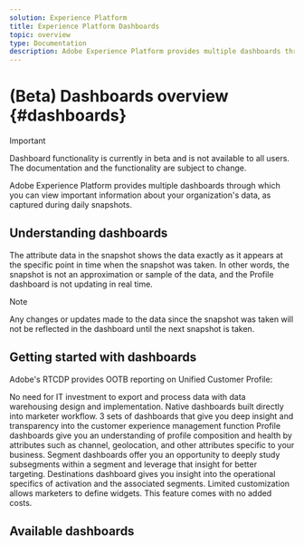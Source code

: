 ```yaml
---
solution: Experience Platform
title: Experience Platform Dashboards
topic: overview
type: Documentation
description: Adobe Experience Platform provides multiple dashboards through which you can view important information about your organization's data, as captured during daily snapshots. 
---
```


# (Beta) Dashboards overview {#dashboards}

>[!IMPORTANT]
>
>Dashboard functionality is currently in beta and is not available to all users. The documentation and the functionality are subject to change.

Adobe Experience Platform provides multiple dashboards through which you can view important information about your organization's data, as captured during daily snapshots.

## Understanding dashboards

The attribute data in the snapshot shows the data exactly as it appears at the specific point in time when the snapshot was taken. In other words, the snapshot is not an approximation or sample of the data, and the Profile dashboard is not updating in real time.

>[!NOTE]
>
>Any changes or updates made to the data since the snapshot was taken will not be reflected in the dashboard until the next snapshot is taken.

## Getting started with dashboards



Adobe's RTCDP provides OOTB reporting on Unified Customer Profile:

No need for IT investment to export and process data with data warehousing design and implementation. 
Native dashboards built directly into marketer workflow. 
3 sets of dashboards that give you deep insight and transparency into the customer experience management function
Profile dashboards give you an understanding of profile composition and health by attributes such as channel, geolocation, and other attributes specific to your business.
Segment dashboards offer you an opportunity to deeply study subsegments within a segment and leverage that insight for better targeting. 
Destinations dashboard gives you insight into the operational specifics of activation and the associated segments.
Limited customization allows marketers to define widgets. 
This feature comes with no added costs. 



## Available dashboards